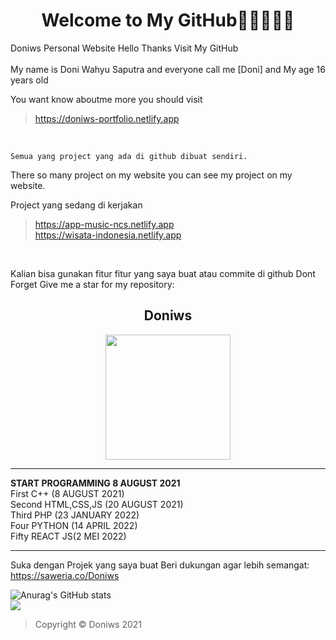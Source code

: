 <h1 align="center">Welcome to My GitHub👋👋👋👋👋    </h1>                                     
                                                                           
Doniws Personal Website Hello Thanks Visit My GitHub                       
<br>
My name is Doni Wahyu Saputra and everyone call me [Doni]
and My age  16 years old

You want know aboutme more you should visit 
>https://doniws-portfolio.netlify.app
<br>                                                                              
                                                                           
```
Semua yang project yang ada di github dibuat sendiri.
```



There so many project on my website you can see my project on my website.  

Project yang sedang di kerjakan<br>
>https://app-music-ncs.netlify.app<br>
>https://wisata-indonesia.netlify.app<br>
<br>

Kalian bisa gunakan fitur fitur yang saya buat atau commite di github
Dont Forget Give me a star for my repository:

  <h2 align="center">Doniws</h2>
<p align="center">
    <img width="200" src="https://doniws-portfolio.netlify.app/images/logoutama.webp">
</p>

_________________________
**START PROGRAMMING 8 AUGUST 2021**<br>
First C++ (8 AUGUST 2021)<br>
Second HTML,CSS,JS (20 AUGUST 2021)<br>
Third PHP (23 JANUARY 2022)<br>
Four PYTHON (14 APRIL 2022)<br>
Fifty REACT JS(2 MEI 2022)<br>
_________________________

Suka dengan Projek yang saya buat
Beri dukungan agar lebih semangat:
https://saweria.co/Doniws

![Anurag's GitHub stats](https://github-readme-stats.vercel.app/api?username=Doniws&theme=dark)
<br>
![](https://komarev.com/ghpvc/?username=Doniws&color=blue)
<br>
>Copyright © Doniws 2021


